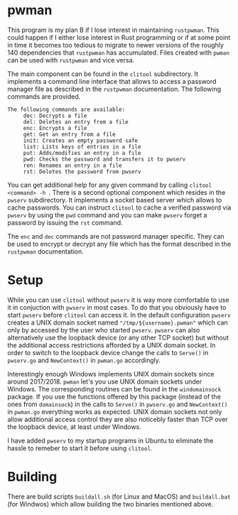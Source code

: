 # pwman

This program is my plan B if I lose interest in maintaining `rustpwman`. This could happen if I either lose interest in Rust 
programming or if at some point in time it becomes too tedious to migrate to newer versions of the roughly 140 dependencies
that `rustpwman` has accumulated. Files created with `pwman` can be used with `rustpwman` and vice versa.

The main component can be found in the `clitool` subdirectory. It implements a command line interface that allows to 
access a password manager file as described in the `rustpwman` documentation. The following commands are provided.

```
The following commands are available: 
     dec: Decrypts a file
     del: Deletes an entry from a file
     enc: Encrypts a file
     get: Get an entry from a file
     init: Creates an empty password safe
     list: Lists keys of entries in a file
     put: Adds/modifies an entry in a file
     pwd: Checks the password and transfers it to pwserv
     ren: Renames an entry in a file
     rst: Deletes the password from pwserv
```

You can get additional help for any given command by calling `clitool <command> -h `. There is a second optional component which resides in the 
`pwserv` subdirectory. It implements a socket based server which allows to cache passwords.  You can instruct `clitool` to cache a verified 
password via `pwserv` by using the `pwd` command and you can make `pwserv` forget a password by issuing the `rst` command.

The `enc` and `dec` commands are not password manager specific. They can be used to encrypt or decrypt any file which has the format described
in the `rustpwman` documentation.

# Setup

While you can use `clitool` without `pwserv` it is way more comfortable to use it in conjuction with `pwserv` in most cases. To do that you
obviously have to start `pwserv` before `clitool` can access it. In the default configuration `pwserv` creates a UNIX domain socket
named `"/tmp/${username}.pwman"` which can only by accessed by the user who started `pwserv`. `pwserv` can also alternatively use the loopback
device (or any other TCP socket) but without the additional access restrictions afforded by a UNIX domain socket. In order to switch to the loopback 
device change the calls to `Serve()` in `pwserv.go` and `NewContext()` in `pwman.go` accordingly. 

Interestingly enough Windows implements UNIX domain sockets since around 2017/2018. `pwman` let's you use UNIX domain sockets under Windows. 
The corresponding routines can be found in the `windomainsock` package. If you use the functions offered by this package (instead of the ones 
from `domainsock`) in the calls to `Serve()` in `pwserv.go` and `NewContext()` in `pwman.go` everything works as expected. UNIX domain sockets
not only allow additional access control they are also noticebly faster than TCP over the loopback device, at least under Windows. 

I have added `pwserv` to my startup programs in Ubuntu to eliminate the hassle to remeber to start it before using `clitool`.

# Building

There are build scripts `buildall.sh` (for Linux and MacOS) and `buildall.bat` (for Windwos) which allow building the two binaries mentioned 
above. 
